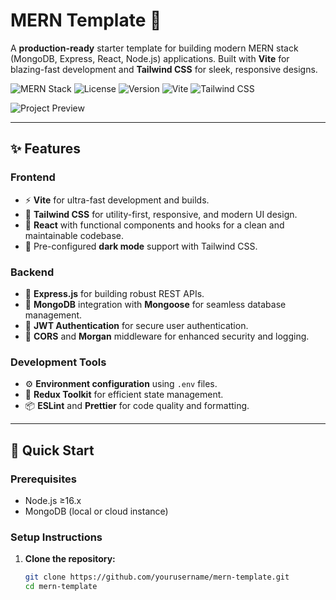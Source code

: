 # MERN Template 🌟

A **production-ready** starter template for building modern MERN stack (MongoDB, Express, React, Node.js) applications. Built with **Vite** for blazing-fast development and **Tailwind CSS** for sleek, responsive designs.

![MERN Stack](https://img.shields.io/badge/MERN-Stack-61DAFB?style=flat&logo=mongodb&logoColor=47A248&labelColor=000000)
![License](https://img.shields.io/badge/License-MIT-green.svg)
![Version](https://img.shields.io/badge/Version-1.0.0-blue)
![Vite](https://img.shields.io/badge/Vite-React-646CFF?style=flat&logo=vite&logoColor=white)
![Tailwind CSS](https://img.shields.io/badge/Tailwind_CSS-38B2AC?style=flat&logo=tailwind-css&logoColor=white)

![Project Preview](/path-to-your-demo-image.png) <!-- Add actual image path -->

---

## ✨ **Features**

### **Frontend**

- ⚡ **Vite** for ultra-fast development and builds.
- 🎨 **Tailwind CSS** for utility-first, responsive, and modern UI design.
- 🧩 **React** with functional components and hooks for a clean and maintainable codebase.
- 🌈 Pre-configured **dark mode** support with Tailwind CSS.

### **Backend**

- 🚀 **Express.js** for building robust REST APIs.
- 🍃 **MongoDB** integration with **Mongoose** for seamless database management.
- 🔐 **JWT Authentication** for secure user authentication.
- 🔄 **CORS** and **Morgan** middleware for enhanced security and logging.

### **Development Tools**

- ⚙️ **Environment configuration** using `.env` files.
- 🔧 **Redux Toolkit** for efficient state management.
- 📦 **ESLint** and **Prettier** for code quality and formatting.

---

## 🚀 **Quick Start**

### **Prerequisites**

- Node.js ≥16.x
- MongoDB (local or cloud instance)

### **Setup Instructions**

1. **Clone the repository:**
   ```bash
   git clone https://github.com/yourusername/mern-template.git
   cd mern-template
   ```
